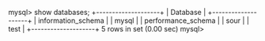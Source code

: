 mysql> show databases;
+--------------------+
| Database           |
+--------------------+
| information_schema |
| mysql              |
| performance_schema |
| sour               |
| test               |
+--------------------+
5 rows in set (0.00 sec)
mysql>
